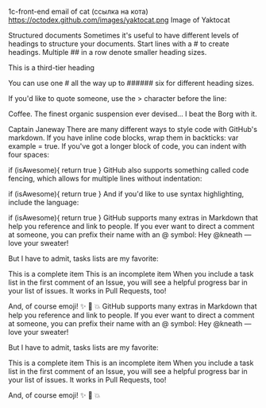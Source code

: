 1c-front-end
email of cat (ссылка на кота) https://octodex.github.com/images/yaktocat.png Image of Yaktocat

Structured documents
Sometimes it's useful to have different levels of headings to structure your documents. Start lines with a # to create headings. Multiple ## in a row denote smaller heading sizes.

This is a third-tier heading

You can use one # all the way up to ###### six for different heading sizes.

If you'd like to quote someone, use the > character before the line:

Coffee. The finest organic suspension ever devised... I beat the Borg with it.

Captain Janeway
There are many different ways to style code with GitHub's markdown. If you have inline code blocks, wrap them in backticks: var example = true. If you've got a longer block of code, you can indent with four spaces:

if (isAwesome){
  return true
}
GitHub also supports something called code fencing, which allows for multiple lines without indentation:

if (isAwesome){
  return true
}
And if you'd like to use syntax highlighting, include the language:

if (isAwesome){
  return true
}
GitHub supports many extras in Markdown that help you reference and link to people. If you ever want to direct a comment at someone, you can prefix their name with an @ symbol: Hey @kneath — love your sweater!

But I have to admit, tasks lists are my favorite:

 This is a complete item
 This is an incomplete item
When you include a task list in the first comment of an Issue, you will see a helpful progress bar in your list of issues. It works in Pull Requests, too!

And, of course emoji! :sparkles: :camel: :boom: GitHub supports many extras in Markdown that help you reference and link to people. If you ever want to direct a comment at someone, you can prefix their name with an @ symbol: Hey @kneath — love your sweater!

But I have to admit, tasks lists are my favorite:

This is a complete item This is an incomplete item When you include a task list in the first comment of an Issue, you will see a helpful progress bar in your list of issues. It works in Pull Requests, too!

And, of course emoji! :sparkles: :camel: :boom:
